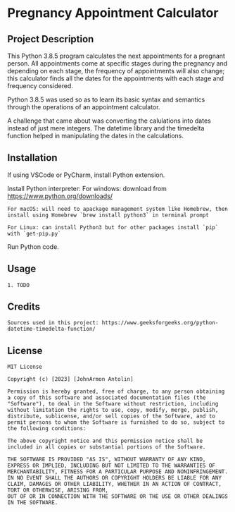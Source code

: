 # Pregnancy Appointment Calculator


## Project Description 
This Python 3.8.5 program calculates the next appointments for a pregnant person. All appointments come at specific stages during the pregnancy and depending on each stage, the frequency of appointments will also change; this calculator finds all the dates for the appointments with each stage and frequency considered.

Python 3.8.5 was used so as to learn its basic syntax and semantics through the operations of an appointment calculator. 

A challenge that came about was converting the calulations into dates instead of just mere integers. The datetime library and the timedelta function helped in manipulating the dates in the calculations.

## Installation
If using VSCode or PyCharm, install Python extension.

Install Python interpreter: 
    For windows: download from https://www.python.org/downloads/

    For macOS: will need to apackage management system like Homebrew, then install using Homebrew `brew install python3` in terminal prompt

    For Linux: can install Python3 but for other packages install `pip` with `get-pip.py`

Run Python code.

## Usage
    1. TODO

## Credits
    Sources used in this project: https://www.geeksforgeeks.org/python-datetime-timedelta-function/
    
## License 
    MIT License

    Copyright (c) [2023] [JohnArmon Antolin]

    Permission is hereby granted, free of charge, to any person obtaining a copy of this software and associated documentation files (the "Software"), to deal in the Software without restriction, including without limitation the rights to use, copy, modify, merge, publish, distribute, sublicense, and/or sell copies of the Software, and to permit persons to whom the Software is furnished to do so, subject to the following conditions:

    The above copyright notice and this permission notice shall be included in all copies or substantial portions of the Software.

    THE SOFTWARE IS PROVIDED "AS IS", WITHOUT WARRANTY OF ANY KIND, EXPRESS OR IMPLIED, INCLUDING BUT NOT LIMITED TO THE WARRANTIES OF MERCHANTABILITY, FITNESS FOR A PARTICULAR PURPOSE AND NONINFRINGEMENT. IN NO EVENT SHALL THE AUTHORS OR COPYRIGHT HOLDERS BE LIABLE FOR ANY CLAIM, DAMAGES OR OTHER LIABILITY, WHETHER IN AN ACTION OF CONTRACT, TORT OR OTHERWISE, ARISING FROM,
    OUT OF OR IN CONNECTION WITH THE SOFTWARE OR THE USE OR OTHER DEALINGS IN THE SOFTWARE.